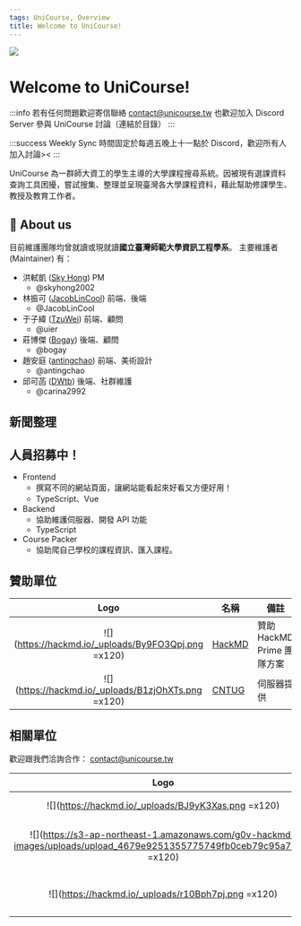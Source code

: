 ```yaml
---
tags: UniCourse, Overview
title: Welcome to UniCourse!
---
```


![](https://unicourse-tw.github.io/Public-Assets/banner/banner_withText.svg)


# Welcome to UniCourse!

:::info
若有任何問題歡迎寄信聯絡 contact@unicourse.tw
也歡迎加入 Discord Server 參與 UniCourse 討論（連結於目錄）
:::

:::success
Weekly Sync 時間固定於每週五晚上十一點於 Discord，歡迎所有人加入討論><
:::

UniCourse 為一群師大資工的學生主導的大學課程搜尋系統。因被現有選課資料查詢工具困擾，嘗試搜集、整理並呈現臺灣各大學課程資料，藉此幫助修課學生、教授及教育工作者。

## :wave: About us 

目前維護團隊均曾就讀或現就讀**國立臺灣師範大學資訊工程學系**。
主要維護者 (Maintainer) 有：

- 洪軾凱 ([Sky Hong](https://github.com/skyhong2002))  PM  
    - @skyhong2002 
- 林振可 ([JacobLinCool](https://github.com/JacobLinCool)) 前端、後端  
    - @JacobLinCool 
- 于子緯 ([TzuWei](https://github.com/Uier)) 前端、顧問  
    - @uier 
- 莊博傑 ([Bogay](https://github.com/Bogay)) 後端、顧問  
    - @bogay 
- 趙安庭 ([antingchao](https://github.com/antingchao)) 前端、美術設計  
    - @antingchao 
- 邱可菡 ([DWtb](https://github.com/DWyatb)) 後端、社群維護  
    - @carina2992 

## 新聞整理

## 人員招募中！

- Frontend
    - 撰寫不同的網站頁面，讓網站能看起來好看又方便好用！
    - TypeScript、Vue
- Backend
    - 協助維護伺服器、開發 API 功能
    - TypeScript
- Course Packer
    - 協助爬自己學校的課程資訊、匯入課程。

## 贊助單位

|                        Logo                         | 名稱                                            | 備註                       |
|:---------------------------------------------------:| ----------------------------------------------- | -------------------------- |
| ![](https://hackmd.io/_uploads/By9FO3Qpj.png =x120) | [HackMD](https://hackmd.io)                     | 贊助 HackMD Prime 團隊方案 |
| ![](https://hackmd.io/_uploads/B1zjOhXTs.png =x120) | [CNTUG](https://github.com/cloud-native-taiwan) | 伺服器提供                 |

## 相關單位

歡迎跟我們洽詢合作： contact@unicourse.tw

|                                                           Logo                                                           | 名稱                                                             | 備註                   |
|:------------------------------------------------------------------------------------------------------------------------:| ---------------------------------------------------------------- | ---------------------- |
|                                   ![](https://hackmd.io/_uploads/BJ9yK3Xas.png =x120)                                    | [Normal OJ](noj.tw)                                              | UniCourse 的把拔><     |
| ![](https://s3-ap-northeast-1.amazonaws.com/g0v-hackmd-images/uploads/upload_4679e9251355775749fb0ceb79c95a78.jpg =x120) | [g0v 零時政府揪松團](https://jothon.g0v.tw)                      | 專案孵化競賽 2022-2023 |
|                                   ![](https://hackmd.io/_uploads/r10Bph7pj.png =x120)                                    | [GDSC NTNU](dsc.community.dev/national-taiwan-normal-university) | 實體活動舉辦協辦單位   |

